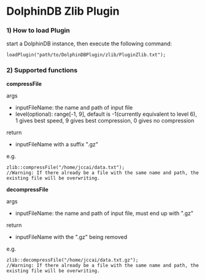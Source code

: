 # DolphinDB Zlib Plugin

### 1) How to load Plugin

start a DolphinDB instance, then execute the following command:

```
loadPlugin("path/to/DolphinDBPlugin/zlib/PluginZlib.txt");
```

### 2) Supported functions

**compressFile**

args

* inputFileName: the name and path of input file
* level(optional): range[-1, 9], default is -1(currently equivalent to level 6), 1 gives best speed, 9 gives best compression, 0 gives no compression

return

* inputFileName with a suffix ".gz"

e.g.

```
zlib::compressFile("/home/jccai/data.txt");
//Warning: If there already be a file with the same name and path, the existing file will be overwriting.
```

**decompressFile**

args

* inputFileName: the name and path of input file, must end up with ".gz"

return

* inputFileName with the ".gz" being removed

e.g.

```
zlib::decompressFile("/home/jccai/data.txt.gz");
//Warning: If there already be a file with the same name and path, the existing file will be overwriting.
```